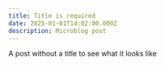 ```yaml
---
title: Title is required
date: 2025-01-01T14:02:00.000Z
description: Microblog post
---
```

A post without a title to see what it looks like
